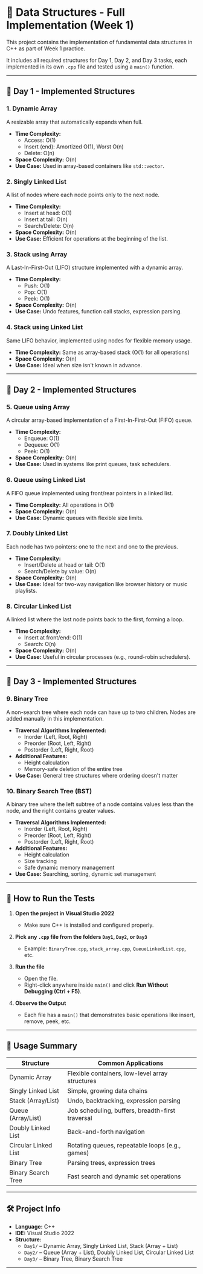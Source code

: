 ﻿# 📘 Data Structures - Full Implementation (Week 1)

This project contains the implementation of fundamental data structures in C++ as part of Week 1 practice.

It includes all required structures for Day 1, Day 2, and Day 3 tasks, each implemented in its own `.cpp` file and tested using a `main()` function.

---

## 🔹 Day 1 - Implemented Structures

### 1. Dynamic Array
A resizable array that automatically expands when full.

- **Time Complexity:**
  - Access: O(1)
  - Insert (end): Amortized O(1), Worst O(n)
  - Delete: O(n)
- **Space Complexity:** O(n)
- **Use Case:** Used in array-based containers like `std::vector`.

### 2. Singly Linked List
A list of nodes where each node points only to the next node.

- **Time Complexity:**
  - Insert at head: O(1)
  - Insert at tail: O(n)
  - Search/Delete: O(n)
- **Space Complexity:** O(n)
- **Use Case:** Efficient for operations at the beginning of the list.

### 3. Stack using Array
A Last-In-First-Out (LIFO) structure implemented with a dynamic array.

- **Time Complexity:**
  - Push: O(1)
  - Pop: O(1)
  - Peek: O(1)
- **Space Complexity:** O(n)
- **Use Case:** Undo features, function call stacks, expression parsing.

### 4. Stack using Linked List
Same LIFO behavior, implemented using nodes for flexible memory usage.

- **Time Complexity:** Same as array-based stack (O(1) for all operations)
- **Space Complexity:** O(n)
- **Use Case:** Ideal when size isn't known in advance.

---

## 🔹 Day 2 - Implemented Structures

### 5. Queue using Array
A circular array-based implementation of a First-In-First-Out (FIFO) queue.

- **Time Complexity:**
  - Enqueue: O(1)
  - Dequeue: O(1)
  - Peek: O(1)
- **Space Complexity:** O(n)
- **Use Case:** Used in systems like print queues, task schedulers.

### 6. Queue using Linked List
A FIFO queue implemented using front/rear pointers in a linked list.

- **Time Complexity:** All operations in O(1)
- **Space Complexity:** O(n)
- **Use Case:** Dynamic queues with flexible size limits.

### 7. Doubly Linked List
Each node has two pointers: one to the next and one to the previous.

- **Time Complexity:**
  - Insert/Delete at head or tail: O(1)
  - Search/Delete by value: O(n)
- **Space Complexity:** O(n)
- **Use Case:** Ideal for two-way navigation like browser history or music playlists.

### 8. Circular Linked List
A linked list where the last node points back to the first, forming a loop.

- **Time Complexity:**
  - Insert at front/end: O(1)
  - Search: O(n)
- **Space Complexity:** O(n)
- **Use Case:** Useful in circular processes (e.g., round-robin schedulers).

---

## 🔹 Day 3 - Implemented Structures

### 9. Binary Tree
A non-search tree where each node can have up to two children. Nodes are added manually in this implementation.

- **Traversal Algorithms Implemented:**
  - Inorder (Left, Root, Right)
  - Preorder (Root, Left, Right)
  - Postorder (Left, Right, Root)
- **Additional Features:**
  - Height calculation
  - Memory-safe deletion of the entire tree
- **Use Case:** General tree structures where ordering doesn't matter

### 10. Binary Search Tree (BST)
A binary tree where the left subtree of a node contains values less than the node, and the right contains greater values.

- **Traversal Algorithms Implemented:**
  - Inorder (Left, Root, Right)
  - Preorder (Root, Left, Right)
  - Postorder (Left, Right, Root)
- **Additional Features:**
  - Height calculation
  - Size tracking
  - Safe dynamic memory management
- **Use Case:** Searching, sorting, dynamic set management

---

## 🧪 How to Run the Tests

1. **Open the project in Visual Studio 2022**
   - Make sure C++ is installed and configured properly.

2. **Pick any `.cpp` file from the folders `Day1`, `Day2`, or `Day3`**
   - Example: `BinaryTree.cpp`, `stack_array.cpp`, `QueueLinkedList.cpp`, etc.

3. **Run the file**
   - Open the file.
   - Right-click anywhere inside `main()` and click **Run Without Debugging (Ctrl + F5)**.

4. **Observe the Output**
   - Each file has a `main()` that demonstrates basic operations like insert, remove, peek, etc.

---

## 🧩 Usage Summary

| Structure               | Common Applications                               |
|------------------------|----------------------------------------------------|
| Dynamic Array          | Flexible containers, low-level array structures   |
| Singly Linked List     | Simple, growing data chains                        |
| Stack (Array/List)     | Undo, backtracking, expression parsing             |
| Queue (Array/List)     | Job scheduling, buffers, breadth-first traversal   |
| Doubly Linked List     | Back-and-forth navigation                          |
| Circular Linked List   | Rotating queues, repeatable loops (e.g., games)   |
| Binary Tree            | Parsing trees, expression trees                    |
| Binary Search Tree     | Fast search and dynamic set operations             |

---

## 🛠 Project Info

- **Language:** C++
- **IDE:** Visual Studio 2022
- **Structure:**  
  - `Day1/` – Dynamic Array, Singly Linked List, Stack (Array + List)  
  - `Day2/` – Queue (Array + List), Doubly Linked List, Circular Linked List  
  - `Day3/` – Binary Tree, Binary Search Tree

---
